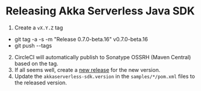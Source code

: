 # Releasing Akka Serverless Java SDK

1. Create a `vX.Y.Z` tag
  * git tag -a -s -m "Release 0.7.0-beta.16" v0.7.0-beta.16
  * git push --tags
2. CircleCI will automatically publish to Sonatype OSSRH (Maven Central) based on the tag.
3. If all seems well, create a [new release](https://github.com/akkaserverless-java-sdk/releases/new) for the new version.
4. Update the `akkaserverless-sdk.version` in the `samples/*/pom.xml` files to the released version.
